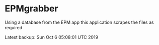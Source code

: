 # EPMgrabber
Using a database from the EPM app this application scrapes the files as required


Latest backup: Sun Oct 6 05:08:01 UTC 2019
